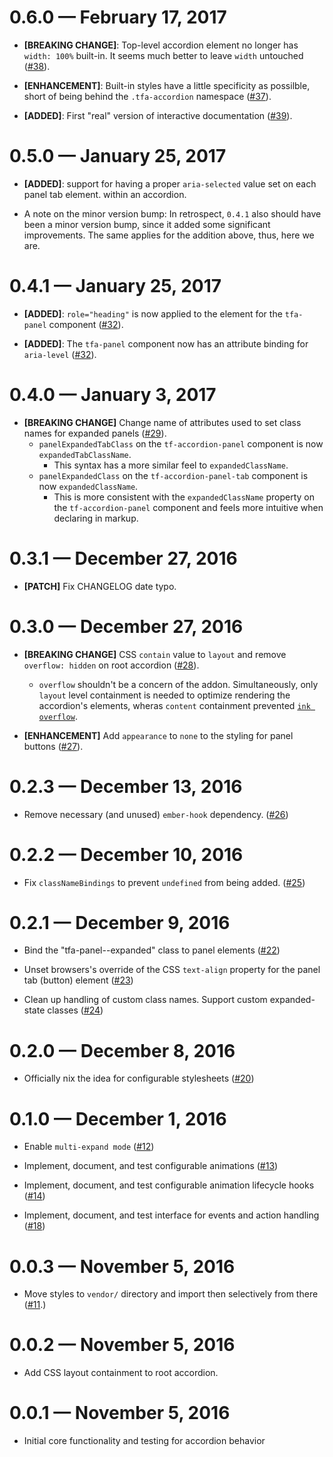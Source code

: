 # 0.6.0 &mdash; February 17, 2017

- **[BREAKING CHANGE]**: Top-level accordion element no longer has `width: 100%` built-in.
It seems much better to leave `width` untouched ([#38](https://github.com/Ticketfly/ember-ticketfly-accordion/pull/38])).

- **[ENHANCEMENT]**: Built-in styles have a little specificity as possilble, short of being behind 
the `.tfa-accordion` namespace ([#37](https://github.com/Ticketfly/ember-ticketfly-accordion/pull/37])).

- **[ADDED]**: First "real" version of interactive documentation ([#39](https://github.com/Ticketfly/ember-ticketfly-accordion/pull/39])).


# 0.5.0 &mdash; January 25, 2017

- **[ADDED]**: support for having a proper `aria-selected` value set on each panel tab element.
within an accordion.

- A note on the minor version bump: In retrospect, `0.4.1` also should have been a minor version bump,
since it added some significant improvements. The same applies for the addition above, thus,
here we are.


# 0.4.1 &mdash; January 25, 2017

- **[ADDED]**: `role="heading"` is now applied to the element for the `tfa-panel` component ([#32](https://github.com/Ticketfly/ember-ticketfly-accordion/pull/32])).

- **[ADDED]**: The `tfa-panel` component now has an attribute binding for `aria-level` ([#32](https://github.com/Ticketfly/ember-ticketfly-accordion/pull/32])).


# 0.4.0 &mdash; January 3, 2017

- **[BREAKING CHANGE]** Change name of attributes used to set class names for expanded panels ([#29](https://github.com/Ticketfly/ember-ticketfly-accordion/pull/29])).
  + `panelExpandedTabClass` on the `tf-accordion-panel` component is now `expandedTabClassName`.
    + This syntax has a more similar feel to `expandedClassName`.
  + `panelExpandedClass` on the `tf-accordion-panel-tab` component is now `expandedClassName`.
    + This is more consistent with the `expandedClassName` property on the `tf-accordion-panel` component
    and feels more intuitive when declaring in markup.


# 0.3.1 &mdash; December 27, 2016

- **[PATCH]** Fix CHANGELOG date typo.


# 0.3.0 &mdash; December 27, 2016

- **[BREAKING CHANGE]** CSS `contain` value to `layout` and remove `overflow: hidden` 
on root accordion ([#28](https://github.com/Ticketfly/ember-ticketfly-accordion/pull/28])).
  + `overflow` shouldn't be a concern of the addon. Simultaneously, only `layout` level
  containment is needed to optimize rendering the accordion's elements, wheras `content` containment
  prevented [`ink overflow`](https://drafts.csswg.org/css-overflow-3/#ink-overflow).

- **[ENHANCEMENT]** Add `appearance` to `none` to the styling for panel buttons ([#27](https://github.com/Ticketfly/ember-ticketfly-accordion/pull/27])). 


# 0.2.3 &mdash; December 13, 2016

- Remove necessary (and unused) `ember-hook` dependency. ([#26](https://github.com/Ticketfly/ember-ticketfly-accordion/pull/26]))


# 0.2.2 &mdash; December 10, 2016

- Fix `classNameBindings` to prevent `undefined` from being added. ([#25](https://github.com/Ticketfly/ember-ticketfly-accordion/pull/25]))


# 0.2.1 &mdash; December 9, 2016

- Bind the "tfa-panel--expanded" class to panel elements ([#22](https://github.com/Ticketfly/ember-ticketfly-accordion/pull/22]))

- Unset browsers's override of the CSS `text-align` property 
  for the panel tab (button) element ([#23](https://github.com/Ticketfly/ember-ticketfly-accordion/pull/23]))

- Clean up handling of custom class names. Support custom expanded-state classes ([#24](https://github.com/Ticketfly/ember-ticketfly-accordion/pull/24]))


# 0.2.0 &mdash; December 8, 2016

- Officially nix the idea for configurable stylesheets ([#20](https://github.com/Ticketfly/ember-ticketfly-accordion/pull/20]))


# 0.1.0 &mdash; December 1, 2016

- Enable `multi-expand mode` ([#12](https://github.com/Ticketfly/ember-ticketfly-accordion/pull/12))

- Implement, document, and test configurable animations ([#13](https://github.com/Ticketfly/ember-ticketfly-accordion/pull/13))

- Implement, document, and test configurable animation lifecycle hooks ([#14](https://github.com/Ticketfly/ember-ticketfly-accordion/pull/14))

- Implement, document, and test interface for events and action handling ([#18](https://github.com/Ticketfly/ember-ticketfly-accordion/pull/18))


# 0.0.3 &mdash; November 5, 2016

- Move styles to `vendor/` directory and import then
selectively from there ([#11](https://github.com/Ticketfly/ember-ticketfly-accordion/pull/11).)


# 0.0.2 &mdash; November 5, 2016

- Add CSS layout containment to root accordion. 


# 0.0.1 &mdash; November 5, 2016

- Initial core functionality and testing for accordion behavior
